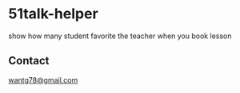 51talk-helper
=======
show how many student favorite the teacher when you book lesson

## Contact
wantg78@gmail.com
